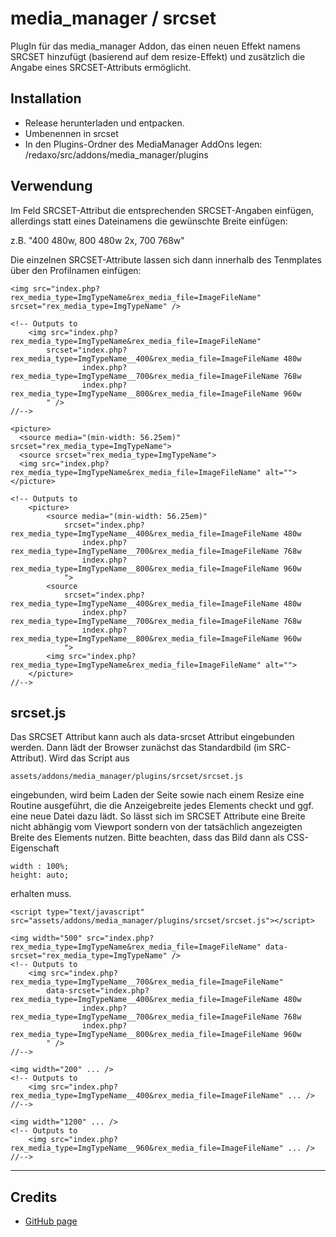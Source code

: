 media_manager / srcset
================

PlugIn für das media_manager Addon, das einen neuen Effekt namens SRCSET hinzufügt
(basierend auf dem resize-Effekt) und zusätzlich die Angabe eines SRCSET-Attributs
ermöglicht.

Installation
-------

* Release herunterladen und entpacken.
* Umbenennen in srcset
* In den Plugins-Ordner des MediaManager AddOns legen: /redaxo/src/addons/media_manager/plugins


Verwendung
-------
Im Feld SRCSET-Attribut die entsprechenden SRCSET-Angaben einfügen, allerdings statt eines Dateinamens die
gewünschte Breite einfügen:

z.B. "400 480w, 800 480w 2x, 700 768w"

Die einzelnen SRCSET-Attribute lassen sich dann innerhalb des Tenmplates über den Profilnamen einfügen:

    <img src="index.php?rex_media_type=ImgTypeName&rex_media_file=ImageFileName" srcset="rex_media_type=ImgTypeName" />

    <!-- Outputs to
        <img src="index.php?rex_media_type=ImgTypeName&rex_media_file=ImageFileName"
            srcset="index.php?rex_media_type=ImgTypeName__400&rex_media_file=ImageFileName 480w
                    index.php?rex_media_type=ImgTypeName__700&rex_media_file=ImageFileName 768w
                    index.php?rex_media_type=ImgTypeName__800&rex_media_file=ImageFileName 960w
            " />
    //-->

    <picture>
      <source media="(min-width: 56.25em)" srcset="rex_media_type=ImgTypeName">
      <source srcset="rex_media_type=ImgTypeName">
      <img src="index.php?rex_media_type=ImgTypeName&rex_media_file=ImageFileName" alt="">
    </picture>

    <!-- Outputs to
        <picture>
            <source media="(min-width: 56.25em)"
                srcset="index.php?rex_media_type=ImgTypeName__400&rex_media_file=ImageFileName 480w
                    index.php?rex_media_type=ImgTypeName__700&rex_media_file=ImageFileName 768w
                    index.php?rex_media_type=ImgTypeName__800&rex_media_file=ImageFileName 960w
                ">
            <source
                srcset="index.php?rex_media_type=ImgTypeName__400&rex_media_file=ImageFileName 480w
                    index.php?rex_media_type=ImgTypeName__700&rex_media_file=ImageFileName 768w
                    index.php?rex_media_type=ImgTypeName__800&rex_media_file=ImageFileName 960w
                ">
            <img src="index.php?rex_media_type=ImgTypeName&rex_media_file=ImageFileName" alt="">
        </picture>
    //-->


srcset.js
-------
Das SRCSET Attribut kann auch als data-srcset Attribut eingebunden werden. Dann lädt der Browser
zunächst das Standardbild (im SRC-Attribut). Wird das Script aus

    assets/addons/media_manager/plugins/srcset/srcset.js

eingebunden, wird beim Laden der Seite sowie nach einem Resize eine Routine ausgeführt, die
die Anzeigebreite jedes Elements checkt und ggf. eine neue Datei dazu lädt. So lässt sich
im SRCSET Attribute eine Breite nicht abhängig vom Viewport sondern von der tatsächlich
angezeigten Breite des Elements nutzen. Bitte beachten, dass das Bild dann als CSS-Eigenschaft

    width : 100%;
    height: auto;

erhalten muss.

    <script type="text/javascript" src="assets/addons/media_manager/plugins/srcset/srcset.js"></script>

    <img width="500" src="index.php?rex_media_type=ImgTypeName&rex_media_file=ImageFileName" data-srcset="rex_media_type=ImgTypeName" />
    <!-- Outputs to
        <img src="index.php?rex_media_type=ImgTypeName__700&rex_media_file=ImageFileName"
            data-srcset="index.php?rex_media_type=ImgTypeName__400&rex_media_file=ImageFileName 480w
                    index.php?rex_media_type=ImgTypeName__700&rex_media_file=ImageFileName 768w
                    index.php?rex_media_type=ImgTypeName__800&rex_media_file=ImageFileName 960w
            " />
    //-->

    <img width="200" ... />
    <!-- Outputs to
        <img src="index.php?rex_media_type=ImgTypeName__400&rex_media_file=ImageFileName" ... />
    //-->

    <img width="1200" ... />
    <!-- Outputs to
        <img src="index.php?rex_media_type=ImgTypeName__960&rex_media_file=ImageFileName" ... />
    //-->


---
Credits
-------
* [GitHub page](https://github.com/FriendsOfREDAXO/media_manager_srcset)
